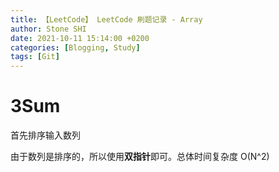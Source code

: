 ```yaml
---
title: 【LeetCode】 LeetCode 刷题记录 - Array
author: Stone SHI
date: 2021-10-11 15:14:00 +0200
categories: [Blogging, Study]
tags: [Git]
---
```


# 3Sum

首先排序输入数列

由于数列是排序的，所以使用**双指针**即可。总体时间复杂度 O(N^2)